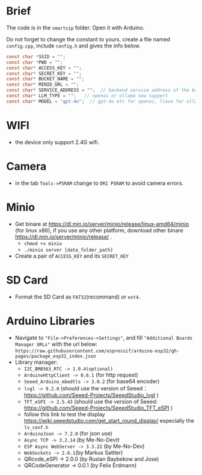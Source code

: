 # Brief

The code is in the `smartsip` folder. Open it with Arduino.

Do not forget to change the constant to yours.
create a file named `config.cpp`, include `config.h` and gives the info below.

``` c
const char *SSID = "";
const char *PWD = "";
const char* ACCESS_KEY = "";
const char* SECRET_KEY = "";
const char* BUCKET_NAME = "";
const char* MINIO_URL = "";
const char* SERVICE_ADDRESS = "";  // backend service address of the backend
const char* LLM_TYPE = "";   // openai or ollama now suppert
const char* MODEL = "gpt-4o";  // gpt-4o etc for openai, llava for ollama
```

# WIFI
* the device only support 2.4G wifi.

# Camera
* in the tab `Tools->PSRAM` change to `ORI PSRAM` to avoid camera errors.

# Minio
* Get binare at https://dl.min.io/server/minio/release/linux-amd64/minio (for linux x86), if you use any other platform, download other binare https://dl.min.io/server/minio/release/ .
    * `chmod +x minio`
    * `./minio server [data_folder_path]`
* Create a pair of `ACCESS_KEY` and its `SECRET_KEY`

# SD Card
* Format the SD Card as `FAT32`(recommand) or `ext4`.

# Arduino Libraries
* Navigate to `"File->Preferences->Settings"`, and fill `"Additional Boards Manager URLs"` with the url below: `https://raw.githubusercontent.com/espressif/arduino-esp32/gh-pages/package_esp32_index.json`
* Library manager:
     * `I2C_BM8563_RTC -> 1.0.4(optional)`
     * `ArduinoHttpClient -> 0.6.1` (for http request)
     * `Seeed_Arduino_mbedtls -> 3.0.2` (for base64 encoder)
     * `lvgl -> 9.2.0` (should use the version of Seeed： https://github.com/Seeed-Projects/SeeedStudio_lvgl )
     * `TFT_eSPI -> 2.5.43` (should use the version of Seeed: https://github.com/Seeed-Projects/SeeedStudio_TFT_eSPI )
     * follow this link to test the display https://wiki.seeedstudio.com/get_start_round_display/ especially the `lv_conf.h`
     * `ArduinoJson -> 7.2.0` (for json use)
     * `Async TCP -> 3.2.14` (by Me-No-Dev)t
     * `ESP Async WebServer -> 3.3.22` (by Me-No-Dev)
     * `WebSockets -> 2.6.1`(by Markus Sattler)
     * QRcode_eSPI -> 2.0.0 (by Ruslan Baybekow and Jose)
     * QRCodeGenerator -> 0.0.1 (by Felix Erdmann)
